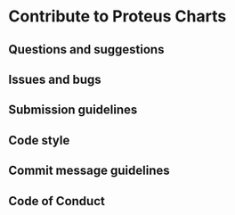 # Contribute to Proteus Charts
## Questions and suggestions
## Issues and bugs
## Submission guidelines
## Code style
## Commit message guidelines
## Code of Conduct
